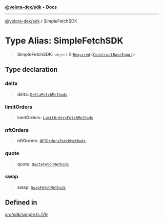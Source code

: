 [**@velora-dex/sdk**](../README.md) • **Docs**

***

[@velora-dex/sdk](../globals.md) / SimpleFetchSDK

# Type Alias: SimpleFetchSDK

> **SimpleFetchSDK**: `object` & [`Required`](../-internal-/type-aliases/Required.md)\<[`ConstructBaseInput`](../-internal-/interfaces/ConstructBaseInput.md)\>

## Type declaration

### delta

> **delta**: [`DeltaFetchMethods`](../-internal-/type-aliases/DeltaFetchMethods.md)

### limitOrders

> **limitOrders**: [`LimitOrdersFetchMethods`](../-internal-/type-aliases/LimitOrdersFetchMethods.md)

### nftOrders

> **nftOrders**: [`NFTOrdersFetchMethods`](../-internal-/type-aliases/NFTOrdersFetchMethods.md)

### quote

> **quote**: [`QuoteFetchMethods`](../-internal-/type-aliases/QuoteFetchMethods.md)

### swap

> **swap**: [`SwapFetchMethods`](../-internal-/type-aliases/SwapFetchMethods.md)

## Defined in

[src/sdk/simple.ts:179](https://github.com/VeloraDEX/paraswap-sdk/blob/feat/velora/src/sdk/simple.ts#L179)
